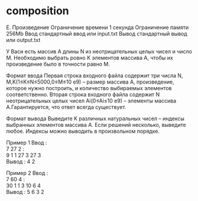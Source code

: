 # composition
E. Произведение
Ограничение времени	1 секунда
Ограничение памяти	256Mb
Ввод	стандартный ввод или input.txt
Вывод	стандартный вывод или output.txt


У Васи есть массив A длины N из неотрицательных целых чисел и число M. 
Необходимо выбрать ровно K элементов массива A, чтобы их произведение было в точности равно M.

Формат ввода
Первая строка входного файла содержит три числа N, 
M,K(1≤K≤N≤5000,0≤M≤10 e9) – размер массива A, 
произведение, которое нужно построить, и количество выбираемых элементов соответственно.
Вторая строка входного файла содержит N неотрицательных целых чисел 
Ai(0≤Ai≤10 e9) – элементы массива A.Гарантируется, что ответ всегда существует.

Формат вывода
Выведите K различных натуральных чисел – индексы выбранных элементов массива A. 
Если решений несколько, выведите любое. Индексы можно выводить в произвольном порядке.

Пример 1
Ввод	   :                 
7 27 2  :                
9 1 1 27 3 27 3 \
Вывод  :
4 2

Пример 2
Ввод	  :               
7 60 4 :                
30 1 1 3 10 6 4 \
Вывод  :
5 6 3 2
 

